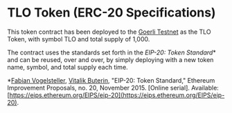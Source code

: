# TLO Token (ERC-20 Specifications)

This token contract has been deployed to the [Goerli Testnet](https://goerli.etherscan.io/address/0xA4F0224037671B947407e511a5a4540AE856303a) as the TLO Token, with symbol TLO and total supply of 1,000.

The contract uses the standards set forth in the _EIP-20: Token Standard_* and can be reused, over and over, by simply deploying with a new token name, symbol, and total supply each time.

*[Fabian Vogelsteller](mailto:fabian@ethereum.org), [Vitalik Buterin](mailto:vitalik.buterin@ethereum.org), "EIP-20: Token Standard," Ethereum Improvement Proposals, no. 20, November 2015. [Online serial]. Available: [https://eips.ethereum.org/EIPS/eip-20](https://eips.ethereum.org/EIPS/eip-20).
